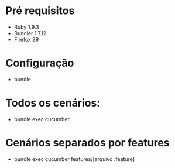 Pré requisitos
==============
- Ruby 1.9.3
- Bundler 1.7.12
- Firefox 39

Configuração
========
- bundle

Todos os cenários:
====================
- bundle exec cucumber

Cenários separados por features
================================================
- bundle exec cucumber features/[arquivo .feature]

